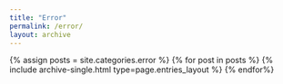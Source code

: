 ```yaml
---
title: "Error"
permalink: /error/
layout: archive
---
```


{% assign posts = site.categories.error %}
{% for post in posts %}
	{% include archive-single.html type=page.entries_layout %}
{% endfor%}